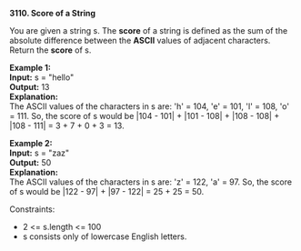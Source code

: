 **3110. Score of a String**

You are given a string s. The **score** of a string is defined as the sum of the absolute difference between the **ASCII** values of adjacent characters.
Return the **score** of s.

**Example 1:**  
**Input:** s = "hello"  
**Output:** 13  
**Explanation:**  
The ASCII values of the characters in s are: 'h' = 104, 'e' = 101, 'l' = 108, 'o' = 111. So, the score of s would be |104 - 101| + |101 - 108| + |108 - 108| + |108 - 111| = 3 + 7 + 0 + 3 = 13.

**Example 2:**  
**Input:** s = "zaz"  
**Output:** 50  
**Explanation:**  
The ASCII values of the characters in s are: 'z' = 122, 'a' = 97. So, the score of s would be |122 - 97| + |97 - 122| = 25 + 25 = 50.

Constraints:
- 2 <= s.length <= 100
- s consists only of lowercase English letters.